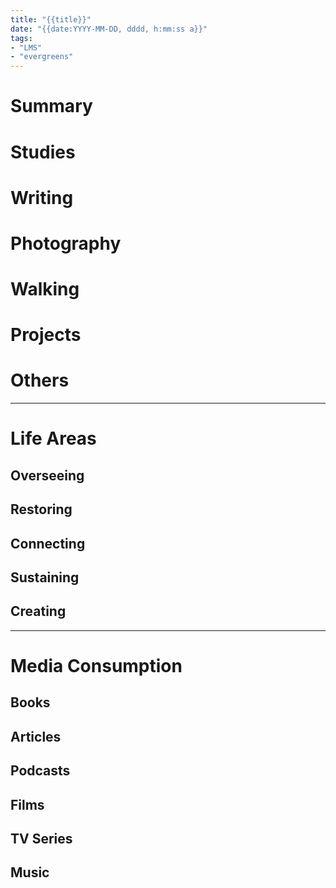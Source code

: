 ```yaml
---
title: "{{title}}"
date: "{{date:YYYY-MM-DD, dddd, h:mm:ss a}}"
tags:
- "LMS"
- "evergreens"
---
```

# Summary

# Studies

# Writing

# Photography

# Walking

# Projects

# Others

---

# Life Areas

## Overseeing

## Restoring

## Connecting

## Sustaining

## Creating

---

# Media Consumption

## Books

## Articles

## Podcasts

## Films

## TV Series

## Music